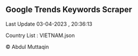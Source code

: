 

## Google Trends Keywords Scraper 
 
Last Update 03-04-2023 , 20:36:13

Country List :
VIETNAM.json



© Abdul Muttaqin 
